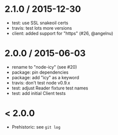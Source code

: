 
2.1.0 / 2015-12-30
==================

  * test: use SSL snakeoil certs
  * travis: test lots more versions
  * client: added support for "https" (#26, @angelnu)

2.0.0 / 2015-06-03
==================

  * rename to "node-icy" (see #20)
  * package: pin dependencies
  * package: add "icy" as a keyword
  * travis: don't test node v0.9.x
  * test: adjust Reader fixture test names
  * test: add initial Client tests

< 2.0.0
=======

  * Prehistoric: see `git log`
